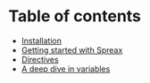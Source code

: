 # Table of contents
- [Installation](installation.md)
- [Getting started with Spreax](getting-started.md)
- [Directives](directives.md)
- [A deep dive in variables](variables.md)